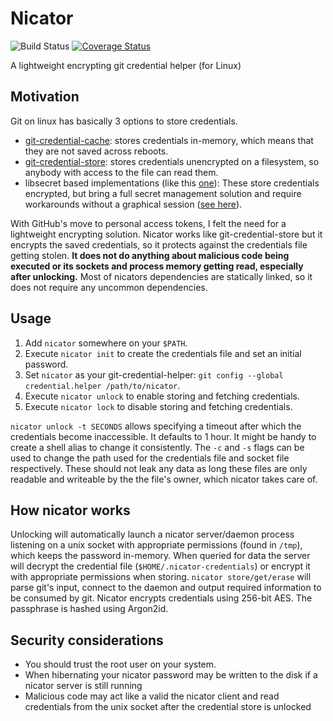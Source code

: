 # Nicator

![Build Status](https://img.shields.io/github/workflow/status/Nuckal777/nicator/test)
[![Coverage Status](https://coveralls.io/repos/github/Nuckal777/nicator/badge.svg?branch=master)](https://coveralls.io/github/Nuckal777/nicator?branch=master)

A lightweight encrypting git credential helper (for Linux)

## Motivation
Git on linux has basically 3 options to store credentials.
- [git-credential-cache](https://git-scm.com/docs/gitcredentials): stores credentials in-memory, which means that they are not saved across reboots.
- [git-credential-store](https://git-scm.com/docs/gitcredentials): stores credentials unencrypted on a filesystem, so anybody with access to the file can read them.
- libsecret based implementations (like this [one](https://github.com/shugo/git-credential-gnomekeyring)): These store credentials encrypted, but bring a full secret management solution and require workarounds without a graphical session ([see here](https://superuser.com/questions/141036/use-of-gnome-keyring-daemon-without-x)).

With GitHub's move to personal access tokens, I felt the need for a lightweight encrypting solution.
Nicator works like git-credential-store but it encrypts the saved credentials, so it protects against the credentials file getting stolen.
__It does not do anything about malicious code being executed or its sockets and process memory getting read, especially after unlocking.__
Most of nicators dependencies are statically linked, so it does not require any uncommon dependencies.

## Usage
1. Add `nicator` somewhere on your `$PATH`.
2. Execute `nicator init` to create the credentials file and set an initial password.
3. Set `nicator` as your git-credential-helper: `git config --global credential.helper /path/to/nicator`.
4. Execute `nicator unlock` to enable storing and fetching credentials.
5. Execute `nicator lock` to disable storing and fetching credentials.

`nicator unlock -t SECONDS` allows specifying a timeout after which the credentials become inaccessible. It defaults to 1 hour. It might be handy to create a shell alias to change it consistently. The `-c` and `-s` flags can be used to change the path used for the credentials file and socket file respectively. These should not leak any data as long these files are only readable and writeable by the the file's owner, which nicator takes care of.

## How nicator works
Unlocking will automatically launch a nicator server/daemon process listening on a unix socket with appropriate permissions (found in `/tmp`), which keeps the password in-memory.
When queried for data the server will decrypt the credential file (`$HOME/.nicator-credentials`) or encrypt it with appropriate permissions when storing.
`nicator store/get/erase` will parse git's input, connect to the daemon and output required information to be consumed by git.
Nicator encrypts credentials using 256-bit AES.
The passphrase is hashed using Argon2id.

## Security considerations
- You should trust the root user on your system.
- When hibernating your nicator password may be written to the disk if a nicator server is still running
- Malicious code may act like a valid the nicator client and read credentials from the unix socket after the credential store is unlocked
